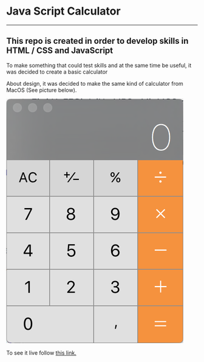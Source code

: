 # Java Script Calculator
 ---

## This repo is created in order to develop skills in HTML / CSS and JavaScript 

To make something that could test skills and at the same time be useful, it was decided to create a basic calculator

About design, it was decided to make the same kind of calculator from MacOS (See picture below). 

![calculator Mac OSX](./calculatorMAC.png)

To see it live follow [this link.](abelroland.github.io/calcJS)